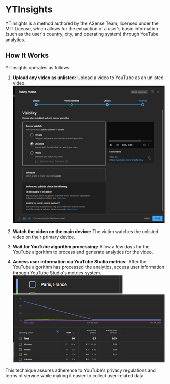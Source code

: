 # YTInsights

YTInsights is a method authored by the ASense Team, licensed under the MIT License, which allows for the extraction of a user's basic information (such as the user's country, city, and operating system) through YouTube analytics.

## How It Works

YTInsights operates as follows:

1. **Upload any video as unlisted:** Upload a video to YouTube as an unlisted video.
![Screenshot of YouTube's Upload Popup](https://github.com/ASenseHD/YTInsights/blob/main/Images/Upload.png?raw=true)

3. **Watch the video on the main device:** The victim watches the unlisted video on their primary device.
4. **Wait for YouTube algorithm processing:** Allow a few days for the YouTube algorithm to process and generate analytics for the video.
5. **Access user information via YouTube Studio metrics:** After the YouTube algorithm has processed the analytics, access user information through YouTube Studio's metrics system.
![Screenshot of the uploaded video's Metrics (Country and City)](https://github.com/ASenseHD/YTInsights/blob/main/Images/Data1.png?raw=true)
![Screenshot of the uploaded video's Metrics (Operating System)](https://github.com/ASenseHD/YTInsights/blob/main/Images/Data2.png?raw=true)

This technique assures adherence to YouTube's privacy regulations and terms of service while making it easier to collect user-related data.
